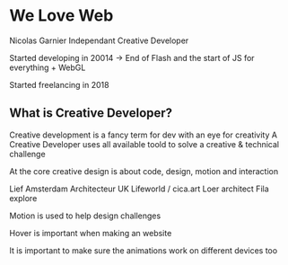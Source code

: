# We Love Web

Nicolas Garnier
Independant Creative Developer


Started developing in 20014 
-> End of Flash and the start of JS for everything + WebGL

Started freelancing in 2018

## What is Creative Developer?

Creative development is a fancy term for dev with an eye for creativity
A Creative Developer uses all available toold to solve a creative & technical challenge

At the core creative design is about code, design, motion and interaction



Lief Amsterdam
Architecteur UK
Lifeworld / cica.art
Loer architect
Fila explore

Motion is used to help design challenges

Hover is important when making an website

It is important to make sure the animations work on different devices too

